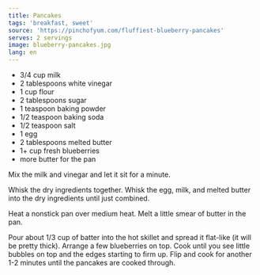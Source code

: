 ```yaml
---
title: Pancakes
tags: 'breakfast, sweet'
source: 'https://pinchofyum.com/fluffiest-blueberry-pancakes'
serves: 2 servings
image: blueberry-pancakes.jpg
lang: en
---
```


- 3/4 cup milk
- 2 tablespoons white vinegar
- 1 cup flour
- 2 tablespoons sugar
- 1 teaspoon baking powder
- 1/2 teaspoon baking soda
- 1/2 teaspoon salt
- 1 egg
- 2 tablespoons melted butter
- 1+ cup fresh blueberries
- more butter for the pan

Mix the milk and vinegar and let it sit for a minute.

Whisk the dry ingredients together. Whisk the egg, milk, and melted butter into the dry ingredients until just combined.

Heat a nonstick pan over medium heat. Melt a little smear of butter in the pan.

Pour about 1/3 cup of batter into the hot skillet and spread it flat-like (it will be pretty thick). Arrange a few blueberries on top. Cook until you see little bubbles on top and the edges starting to firm up. Flip and cook for another 1-2 minutes until the pancakes are cooked through.

